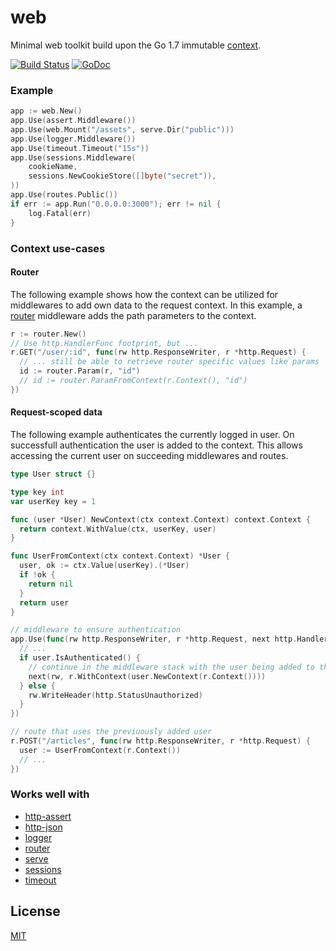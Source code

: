 # web

Minimal web toolkit build upon the Go 1.7 immutable [context](https://golang.org/pkg/context).

[![Build Status][travis]](https://travis-ci.org/rkusa/web)
[![GoDoc][godoc]](https://godoc.org/github.com/rkusa/web)

### Example

```go
app := web.New()
app.Use(assert.Middleware())
app.Use(web.Mount("/assets", serve.Dir("public")))
app.Use(logger.Middleware())
app.Use(timeout.Timeout("15s"))
app.Use(sessions.Middleware(
    cookieName,
    sessions.NewCookieStore([]byte("secret")),
))
app.Use(routes.Public())
if err := app.Run("0.0.0.0:3000"); err != nil {
    log.Fatal(err)
}
```

### Context use-cases

#### Router

The following example shows how the context can be utilized for middlewares to add own data
to the request context. In this example, a [router](https://github.com/rkusa/router) middleware
adds the path parameters to the context.

```go
r := router.New()
// Use http.HandlerFunc footprint, but ...
r.GET("/user/:id", func(rw http.ResponseWriter, r *http.Request) {
  // ... still be able to retrieve router specific values like params
  id := router.Param(r, "id")
  // id := router.ParamFromContext(r.Context(), "id")
})
```

#### Request-scoped data

The following example authenticates the currently logged in user. On successfull authentication
the user is added to the context. This allows accessing the current user on succeeding
middlewares and routes.

```go
type User struct {}

type key int
var userKey key = 1

func (user *User) NewContext(ctx context.Context) context.Context {
  return context.WithValue(ctx, userKey, user)
}

func UserFromContext(ctx context.Context) *User {
  user, ok := ctx.Value(userKey).(*User)
  if !ok {
    return nil
  }
  return user
}

// middleware to ensure authentication
app.Use(func(rw http.ResponseWriter, r *http.Request, next http.HandlerFunc) {
  // ...
  if user.IsAuthenticated() {
    // continue in the middleware stack with the user being added to the context
    next(rw, r.WithContext(user.NewContext(r.Context())))
  } else {
    rw.WriteHeader(http.StatusUnauthorized)
  }
})

// route that uses the previuously added user
r.POST("/articles", func(rw http.ResponseWriter, r *http.Request) {
  user := UserFromContext(r.Context())
  // ...
})
```

### Works well with

- [http-assert](https://github.com/rkusa/http-assert)
- [http-json](https://github.com/rkusa/http-json)
- [logger](https://github.com/rkusa/logger)
- [router](https://github.com/rkusa/router)
- [serve](https://github.com/rkusa/serve)
- [sessions](https://github.com/rkusa/sessions)
- [timeout](https://github.com/rkusa/timeout)

## License

[MIT](LICENSE)

[travis]: https://api.travis-ci.org/rkusa/web.svg
[godoc]: http://img.shields.io/badge/godoc-reference-blue.svg
